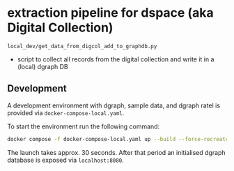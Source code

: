 # extraction pipeline for dspace (aka Digital Collection)


`local_dev/get_data_from_digcol_add_to_graphdb.py` 
- script to collect all records from the digital collection and write it in a (local) dgraph DB

## Development

A development environment with dgraph, sample data, and dgraph ratel is provided via `docker-compose-local.yaml`.

To start the environment run the following command: 

```bash
docker compose -f docker-compose-local.yaml up --build --force-recreate --remove-orphans
```

The launch takes approx. 30 seconds. After that period an initialised dgraph database is exposed via `localhost:8080`.
